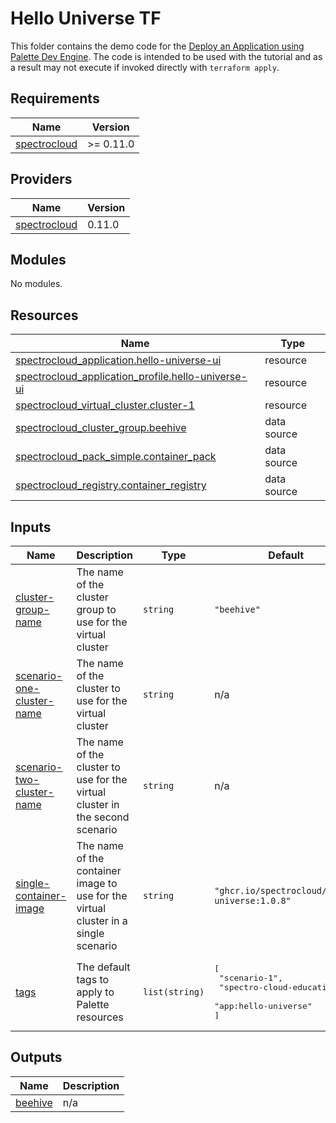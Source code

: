 # Hello Universe TF

This folder contains the demo code for the [Deploy an Application using Palette Dev Engine](https://docs.spectrocloud.com/devx/apps/deploy-app).
The code is intended to be used with the tutorial and as a result may not execute if invoked directly with `terraform apply`.



## Requirements

| Name | Version |
|------|---------|
| <a name="requirement_spectrocloud"></a> [spectrocloud](#requirement\_spectrocloud) | >= 0.11.0 |

## Providers

| Name | Version |
|------|---------|
| <a name="provider_spectrocloud"></a> [spectrocloud](#provider\_spectrocloud) | 0.11.0 |

## Modules

No modules.

## Resources

| Name | Type |
|------|------|
| [spectrocloud_application.hello-universe-ui](https://registry.terraform.io/providers/spectrocloud/spectrocloud/latest/docs/resources/application) | resource |
| [spectrocloud_application_profile.hello-universe-ui](https://registry.terraform.io/providers/spectrocloud/spectrocloud/latest/docs/resources/application_profile) | resource |
| [spectrocloud_virtual_cluster.cluster-1](https://registry.terraform.io/providers/spectrocloud/spectrocloud/latest/docs/resources/virtual_cluster) | resource |
| [spectrocloud_cluster_group.beehive](https://registry.terraform.io/providers/spectrocloud/spectrocloud/latest/docs/data-sources/cluster_group) | data source |
| [spectrocloud_pack_simple.container_pack](https://registry.terraform.io/providers/spectrocloud/spectrocloud/latest/docs/data-sources/pack_simple) | data source |
| [spectrocloud_registry.container_registry](https://registry.terraform.io/providers/spectrocloud/spectrocloud/latest/docs/data-sources/registry) | data source |

## Inputs

| Name | Description | Type | Default | Required |
|------|-------------|------|---------|:--------:|
| <a name="input_cluster-group-name"></a> [cluster-group-name](#input\_cluster-group-name) | The name of the cluster group to use for the virtual cluster | `string` | `"beehive"` | no |
| <a name="input_scenario-one-cluster-name"></a> [scenario-one-cluster-name](#input\_scenario-one-cluster-name) | The name of the cluster to use for the virtual cluster | `string` | n/a | yes |
| <a name="input_scenario-two-cluster-name"></a> [scenario-two-cluster-name](#input\_scenario-two-cluster-name) | The name of the cluster to use for the virtual cluster in the second scenario | `string` | n/a | yes |
| <a name="input_single-container-image"></a> [single-container-image](#input\_single-container-image) | The name of the container image to use for the virtual cluster in a single scenario | `string` | `"ghcr.io/spectrocloud/hello-universe:1.0.8"` | no |
| <a name="input_tags"></a> [tags](#input\_tags) | The default tags to apply to Palette resources | `list(string)` | <pre>[<br>  "scenario-1",<br>  "spectro-cloud-education",<br>  "app:hello-universe"<br>]</pre> | no |

## Outputs

| Name | Description |
|------|-------------|
| <a name="output_beehive"></a> [beehive](#output\_beehive) | n/a |
